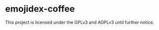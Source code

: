 emojidex-coffee
===============

This project is licensed under the GPLv3 and AGPLv3 until further notice.
